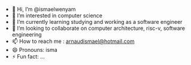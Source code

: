 - 👋 Hi, I’m @ismaelwenyam
- 👀 I’m interested in computer science
- 🌱 I’m currently learning studying and working as a software engineer
- 💞️ I’m looking to collaborate on computer architecture, risc-v, software engineering
- 📫 How to reach me : arnaudismael@hotmail.com
- 😄 Pronouns: isma
- ⚡ Fun fact: ...

<!---
ismaelwenyam/ismaelwenyam is a ✨ special ✨ repository because its `README.md` (this file) appears on your GitHub profile.
You can click the Preview link to take a look at your changes.
--->
